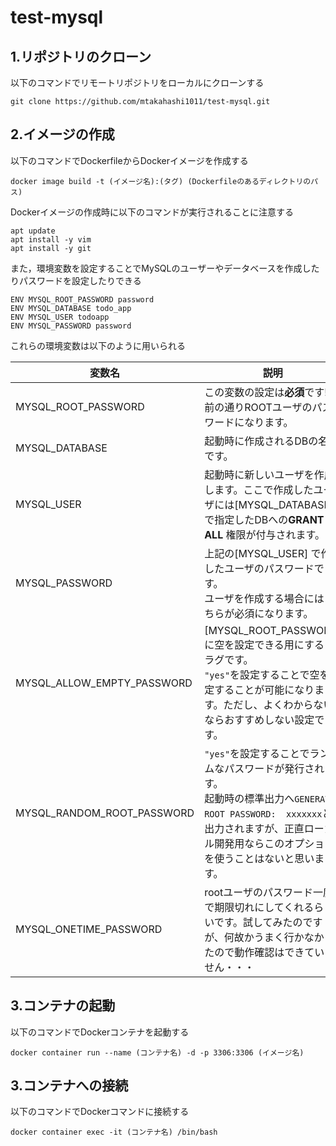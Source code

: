 # test-mysql

## 1.リポジトリのクローン
以下のコマンドでリモートリポジトリをローカルにクローンする
```
git clone https://github.com/mtakahashi1011/test-mysql.git
```

## 2.イメージの作成
以下のコマンドでDockerfileからDockerイメージを作成する
```
docker image build -t (イメージ名):(タグ) (Dockerfileのあるディレクトリのパス)
```
Dockerイメージの作成時に以下のコマンドが実行されることに注意する
```
apt update
apt install -y vim
apt install -y git
```
また，環境変数を設定することでMySQLのユーザーやデータベースを作成したりパスワードを設定したりできる
```
ENV MYSQL_ROOT_PASSWORD password
ENV MYSQL_DATABASE todo_app
ENV MYSQL_USER todoapp
ENV MYSQL_PASSWORD password
```
これらの環境変数は以下のように用いられる

|変数名|説明|
|---|---|
|MYSQL_ROOT_PASSWORD| この変数の設定は**必須**です!名前の通りROOTユーザのパスワードになります。 |
|MYSQL_DATABASE| 起動時に作成されるDBの名前です。|
|MYSQL_USER| 起動時に新しいユーザを作成します。ここで作成したユーザには[MYSQL_DATABASE] で指定したDBへの**GRANT ALL** 権限が付与されます。|
|MYSQL_PASSWORD|上記の[MYSQL_USER] で作成したユーザのパスワードです。<br>ユーザを作成する場合にはこちらが必須になります。|
|MYSQL_ALLOW_EMPTY_PASSWORD|[MYSQL_ROOT_PASSWORD] に空を設定できる用にするフラグです。<br>`"yes"`を設定することで空を設定することが可能になります。ただし、よくわからないならおすすめしない設定です。|
|MYSQL_RANDOM_ROOT_PASSWORD|`"yes"`を設定することでランダムなパスワードが発行されます。<br>起動時の標準出力へ`GENERATED ROOT PASSWORD:  xxxxxxx`と出力されますが、正直ローカル開発用ならこのオプションを使うことはないと思います。|
|MYSQL_ONETIME_PASSWORD|rootユーザのパスワード一度で期限切れにしてくれるらしいです。試してみたのですが、何故かうまく行かなかったので動作確認はできていません・・・ |

## 3.コンテナの起動
以下のコマンドでDockerコンテナを起動する
```
docker container run --name (コンテナ名) -d -p 3306:3306 (イメージ名)
```


## 3.コンテナへの接続
以下のコマンドでDockerコマンドに接続する
```
docker container exec -it (コンテナ名) /bin/bash
```

